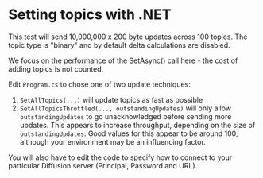 # Setting topics with .NET

This test will send 10,000,000 x 200 byte updates across 100 topics. The topic type is "binary" and by default delta calculations are disabled.

We focus on the performance of the SetAsync() call here - the cost of adding topics is not counted.

Edit `Program.cs` to chose one of two update techniques:

1. `SetAllTopics(...)` will update topics as fast as possible
2. `SetAllTopicsThrottled(..., outstandingUpdates)` will only allow `outstandingUpdates` to go unacknowledged before sending more updates. This appears to increase throughput, depending on the size of `outstandingUpdates`. Good values for this appear to be around 100, although your environment may be an influencing factor.

You will also have to edit the code to specify how to connect to your particular Diffusion server (Principal, Password and URL).
